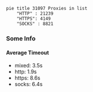 
```mermaid
pie title 31097 Proxies in list
    "HTTP" : 21239
    "HTTPS": 4149
    "SOCKS" : 8821
```

### Some Info
#### Average Timeout

- mixed: 3.5s
- http: 1.9s
- https: 8.6s
- socks: 6.4s